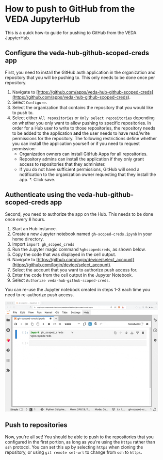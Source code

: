 # How to push to GitHub from the VEDA JupyterHub

This is a quick how-to guide for pushing to GitHub from the VEDA JupyterHub.

## Configure the veda-hub-github-scoped-creds app

First, you need to install the GitHub auth application in the organization and repository that you will be pushing to. This only needs to be done once per repository.

1. Navigate to [https://github.com/apps/veda-hub-github-scoped-creds](https://github.com/apps/veda-hub-github-scoped-creds).
2. Select `Configure`.
3. Select the organization that contains the repository that you would like to push to.
4. Select either `All repositories` or `Only select repositories` depending on whether you only want to allow pushing to specific repositories. In order for a Hub user to write to those repositories, the repository needs to be added to the application **and** the user needs to have read/write permissions for the repository. The following restrictions define whether you can install the application yourself or if you need to request permission:
    - Organization owners can install GitHub Apps for all repositories.
    - Repository admins can install the application if they only grant access to repositories that they administer.
    - If you do not have sufficient permissions, GitHub will send a notification to the organization owner requesting that they install the app.
*. Click save.

## Authenticate using the veda-hub-github-scoped-creds app

Second, you need to authorize the app on the Hub. This needs to be done once every 8 hours.

1. Start an Hub instance.
2. Create a new Jupyter notebook named `gh-scoped-creds.ipynb` in your home directory.
3. Import `import gh_scoped_creds`
4. Run the Jupyter magic command `%ghscopedcreds`, as shown below.
5. Copy the code that was displayed in the cell output.
6. Navigate to [https://github.com/login/device/select_account](https://github.com/login/device/select_account).
7. Select the account that you want to authorize push access for.
8. Enter the code from the cell output in the Jupyter Notebook.
9. Select `Authorize veda-hub-github-scoped-creds`.

You can re-use the Jupyter notebook created in steps 1-3 each time you need to re-authorize push access.

![Running gh-scoped-creds](images/gh-scoped-creds.gif)

## Push to repositories

Now, you're all set! You should be able to push to the repositories that you configured in the first portion, as long as you're using the `https` rather than `ssh` protocol. You can set this up by selecting `https` when cloning the repository, or using `git remote set-url` to change from `ssh` to `https`.
